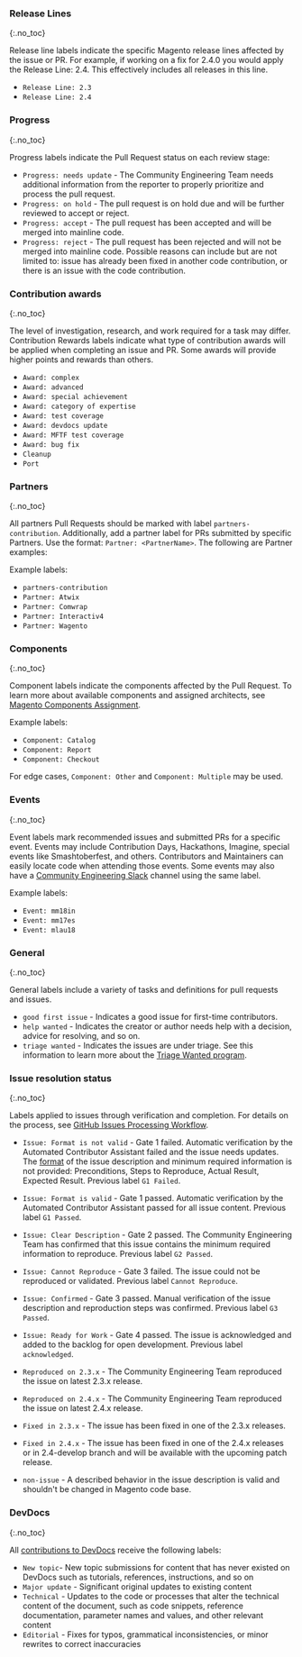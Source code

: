 ### Release Lines
{:.no_toc}

Release line labels indicate the specific Magento release lines affected by the issue or PR. For example, if working on a fix for 2.4.0 you would apply the Release Line: 2.4. This effectively includes all releases in this line.

*  `Release Line: 2.3`
*  `Release Line: 2.4`

### Progress
{:.no_toc}

Progress labels indicate the Pull Request status on each review stage:

*  `Progress: needs update` - The Community Engineering Team needs additional information from the reporter to properly prioritize and process the pull request. <!-- needs update -->
*  `Progress: on hold` - The pull request is on hold due and will be further reviewed to accept or reject.
*  `Progress: accept` - The pull request has been accepted and will be merged into mainline code. <!-- accept -->
*  `Progress: reject` - The pull request has been rejected and will not be merged into mainline code. Possible reasons can include but are not limited to: issue has already been fixed in another code contribution, or there is an issue with the code contribution. <!-- reject -->

### Contribution awards
{:.no_toc}

The level of investigation, research, and work required for a task may differ. Contribution Rewards labels  indicate what type of contribution awards will be applied when completing an issue and PR. Some awards will provide higher points and rewards than others.

*  `Award: complex`
*  `Award: advanced`
*  `Award: special achievement`
*  `Award: category of expertise`
*  `Award: test coverage`
*  `Award: devdocs update`
*  `Award: MFTF test coverage`
*  `Award: bug fix`
*  `Cleanup`
*  `Port`

### Partners
{:.no_toc}

All partners Pull Requests should be marked with label `partners-contribution`. Additionally, add a partner label for PRs submitted by specific Partners. Use the format: `Partner: <PartnerName>`. The following are Partner examples:

Example labels:

*  `partners-contribution`
*  `Partner: Atwix`
*  `Partner: Comwrap`
*  `Partner: Interactiv4`
*  `Partner: Wagento`

### Components
{:.no_toc}

Component labels indicate the components affected by the Pull Request. To learn more about available components and assigned architects, see [Magento Components Assignment](https://github.com/magento/architecture/wiki/Component-Assignments).

Example labels:

*  `Component: Catalog`
*  `Component: Report`
*  `Component: Checkout`

For edge cases, `Component: Other` and `Component: Multiple` may be used.

### Events
{:.no_toc}

Event labels mark recommended issues and submitted PRs for a specific event. Events may include Contribution Days, Hackathons, Imagine, special events like Smashtoberfest, and others. Contributors and Maintainers can easily locate code when attending those events. Some events may also have a [Community Engineering Slack](https://magentocommeng.slack.com) channel using the same label.

Example labels:

*  `Event: mm18in`
*  `Event: mm17es`
*  `Event: mlau18`

### General
{:.no_toc}

General labels include a variety of tasks and definitions for pull requests and issues.

*  `good first issue` - Indicates a good issue for first-time contributors.
*  `help wanted` - Indicates the creator or author needs help with a decision, advice for resolving, and so on.
*  `triage wanted` - Indicates the issues are under triage. See this information to learn more about the [Triage Wanted program](https://github.com/magento/magento2/wiki/Triage-Wanted).

### Issue resolution status
{:.no_toc}

Labels applied to issues through verification and completion. For details on the process, see [GitHub Issues Processing Workflow](https://github.com/magento/magento2/wiki/GitHub-Issues-Processing-Workflow).

*  `Issue: Format is not valid` - Gate 1 failed. Automatic verification by the Automated Contributor Assistant failed and the issue needs updates. The [format](https://github.com/magento/magento2/tree/2.4-develop/.github/ISSUE_TEMPLATE) of the issue description and minimum required information is not provided: Preconditions, Steps to Reproduce, Actual Result, Expected Result. Previous label `G1 Failed`.
*  `Issue: Format is valid` - Gate 1 passed. Automatic verification by the Automated Contributor Assistant passed for all issue content. Previous label `G1 Passed`.
*  `Issue: Clear Description` - Gate 2 passed. The Community Engineering Team has confirmed that this issue contains the minimum required information to reproduce. Previous label `G2 Passed`.
*  `Issue: Cannot Reproduce` - Gate 3 failed. The issue could not be reproduced or validated. Previous label `Cannot Reproduce`.
*  `Issue: Confirmed` - Gate 3 passed. Manual verification of the issue description and reproduction steps was confirmed. Previous label `G3 Passed`.
*  `Issue: Ready for Work` - Gate 4 passed. The issue is acknowledged and added to the backlog for open development. Previous label `acknowledged`.
*  `Reproduced on 2.3.x` - The Community Engineering Team reproduced the issue on latest 2.3.x release.
*  `Reproduced on 2.4.x` - The Community Engineering Team reproduced the issue on latest 2.4.x release.

*  `Fixed in 2.3.x` - The issue has been fixed in one of the 2.3.x releases.
*  `Fixed in 2.4.x` - The issue has been fixed in one of the 2.4.x releases or in 2.4-develop branch and will be available with the upcoming patch release.
*  `non-issue` - A described behavior in the issue description is valid and shouldn't be changed in Magento code base.

### DevDocs
{:.no_toc}

All [contributions to DevDocs](https://github.com/magento/devdocs/blob/master/.github/CONTRIBUTING.md) receive the following labels:

*  `New topic`- New topic submissions for content that has never existed on DevDocs such as tutorials, references, instructions, and so on
*  `Major update` - Significant original updates to existing content
*  `Technical` - Updates to the code or processes that alter the technical content of the document, such as code snippets, reference documentation, parameter names and values, and other relevant content
*  `Editorial` - Fixes for typos, grammatical inconsistencies, or minor rewrites to correct inaccuracies

